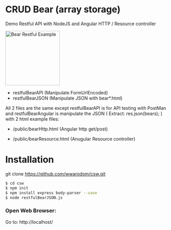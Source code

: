 # CRUD Bear (array storage)

Demo Restful API with NodeJS and Angular HTTP / Resource controller 
 
<img src="http://icons.iconarchive.com/icons/custom-icon-design/flatastic-10/512/Bear-icon.png" alt="Bear Restful Example" width="170" />

* restfulBearAPI (Manipulate FormUrlEncoded) 
* restfulBearJSON (Manipulate JSON with bear*.html)

All 2 files are the same except restfulBearAPI is for API testing with PostMan and restfulBearAngular is manipulate the JSON ( Extract: res.json(bears); ) with 2 html example files:

* /public/bearHttp.html  (Angular http get/post)

* /public/bearResource.html (Anugular Resource controller)

# Installation
git clone https://github.com/wwarodom/csw.git

```bash
$ cd csw  
$ npm init  
$ npm install express body-parser --save  
$ node restfulBearJSON.js 
```



### Open Web Browser:
Go to: http://localhost/